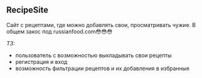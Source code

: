 ## RecipeSite
Сайт с рецептами, где можно добавлять свои, просматривать чужие. В общем закос под russianfood.com😳😳😳

*ТЗ:*
- пользователь с возможностью выкладывать свои рецепты
- регистрация и вход
- возможность фильтрации рецептов и их добавления в избранные
